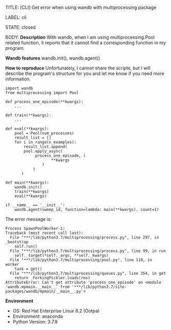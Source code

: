 TITLE:
[CLI] Get error when using wandb with multiprocessing package

LABEL:
cli

STATE:
closed

BODY:
**Description**
With wandb, when I am using multiprocessing.Pool related function, it reports that it cannot find a corresponding function in my program.

**Wandb features**
wandb.init(), wandb.agent()

**How to reproduce**
Unfortunately, I cannot share the scripts, but I will describe the program's structure for you and let me know if you need more information.

```
import wandb
from multiprocessing import Pool

def process_one_episode(**kwargs):
    ...

def train(**kwargs):
    ...

def eval(**kwargs):
    pool = Pool(num_processes)
    result_list = []
    for i in range(n_examples):
        result_list.append(
        pool.apply_async(
             process_one_episode, (
                    **kwargs
                )
            )
       )

def main(**kwargs):
    wandb.init()
    train(**kwargs)
    eval(**kwargs)

if __name__ == '__init__':
    wandb.agent(sweep_id, function=lambda: main(**kwargs), count=1)

```
The error message is:
```
Process SpawnPoolWorker-1:
Traceback (most recent call last):
  File "***/lib/python3.7/multiprocessing/process.py", line 297, in _bootstrap
    self.run()
  File "***/lib/python3.7/multiprocessing/process.py", line 99, in run
    self._target(*self._args, **self._kwargs)
  File "***/lib/python3.7/multiprocessing/pool.py", line 110, in worker
    task = get()
  File "***/lib/python3.7/multiprocessing/queues.py", line 354, in get
    return _ForkingPickler.loads(res)
AttributeError: Can't get attribute 'process_one_episode' on <module 'wandb.mpmain.__main__' from '***/lib/python3.7/site-packages/wandb/mpmain/__main__.py'>
```

**Environment**
- OS:  Red Hat Enterprise Linux 8.2 (Ootpa)
- Environment: anaconda
- Python Version: 3.7.9


